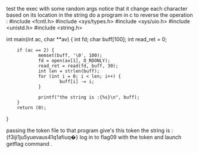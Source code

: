 test the exec with some random args 
notice that it change each character based on its location in the string 
do a program in c to reverse the operation :
#include <fcntl.h>
#include <sys/types.h>
#include <sys/uio.h>
#include <unistd.h>
#include <string.h>

int main(int ac, char **av)
{
        int fd;
        char buff[100];
        int read_ret = 0;

        if (ac == 2) {
                memset(buff, '\0', 100);
                fd = open(av[1], O_RDONLY);
                read_ret = read(fd, buff, 30);
                int len = strlen(buff);
                for (int i = 0; i < len; i++) {
                        buff[i] -= i;
                }

                printf("the string is :{%s}\n", buff);
        }
        return (0);
}

passing the token file to that program give's this token 
the string is :{f3iji1ju5yuevaus41q1afiuq�}
log in to flag09 with the token 
and launch getflag command .
